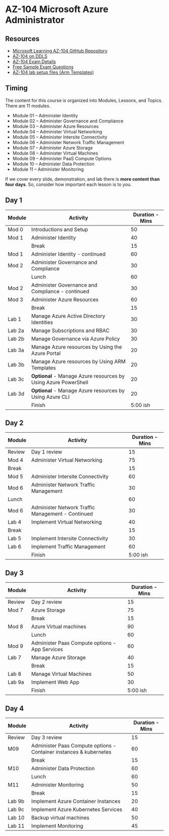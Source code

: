 # AZ-104 Microsoft Azure Administrator

## Resources

* [Microsoft Learning AZ-104 GitHub Repository](https://github.com/MicrosoftLearning/AZ-104-MicrosoftAzureAdministrator)
* [AZ-104 on DDLS](https://www.ddls.com.au/courses/microsoft-az-104t00-microsoft-azure-administrator/)
* [AZ-104 Exam Details](https://docs.microsoft.com/en-us/learn/certifications/exams/az-104)
* [Free Sample Exam Questions](https://query.prod.cms.rt.microsoft.com/cms/api/am/binary/RWSOFn)
* [AZ-104 lab setup files (Arm Templates)](https://github.com/MicrosoftLearning/AZ-104-MicrosoftAzureAdministrator/tree/master/Allfiles/Labs)

## Timing

The content for this course is organized into Modules, Lessons, and Topics. There are 11 modules.

* Module 01 – Administer Identity
* Module 02 – Administer Governance and Compliance
* Module 03 – Administer Azure Resources
* Module 04 – Administer Virtual Networking
* Module 05 – Administer Intersite Connectivity
* Module 06 – Administer Network Traffic Management 
* Module 07 – Administer Azure Storage
* Module 08 – Administer Virtual Machines
* Module 09 – Administer PaaS Compute Options
* Module 10 – Administer Data Protection
* Module 11 – Administer Monitoring

If we cover every slide, demonstration, and lab there is **more content than four days**. So, consider how important each lesson is to you.

## Day 1

|Module|Activity|Duration - Mins|
|-|-|-|
|Mod 0|Introductions and Setup|50|
|Mod 1|Administer Identity|40|
||Break|15|
|Mod 1|Administer Identity - continued|60|
|Mod 2|Administer Governance and Compliance|30|
||Lunch|60|
|Mod 2|Administer Governance and Compliance - continued|30|
|Mod 3|Administer Azure Resources|60|
||Break|15|
|Lab 1|Manage Azure Active Directory Identities|30|
|Lab 2a|Manage Subscriptions and RBAC|30|
|Lab 2b|Manage Governance via Azure Policy|30|
|Lab 3a|Manage Azure resources by Using the Azure Portal|20|
|Lab 3b|Manage Azure resources by Using ARM Templates|20|
|Lab 3c|**Optional** - Manage Azure resources by Using Azure PowerShell|20|
|Lab 3d|**Optional** - Manage Azure resources by Using Azure CLI|20|
||Finish|5:00 ish|

## Day 2

|Module|Activity|Duration - Mins|
|-|-|-|
|Review|Day 1 review|15|
|Mod 4|Administer Virtual Networking|75|
|Break||15|
|Mod 5|Administer Intersite Connectivity|60|
|Mod 6|Administer Network Traffic Management|30|
|Lunch||60|
|Mod 6|Administer Network Traffic Management - Continued|30|
|Lab 4|Implement Virtual Networking|40|
|Break||15|
|Lab 5|Implement Intersite Connectivity|30|
|Lab 6|Implement Traffic Management|60|
||Finish|5:00 ish|

## Day 3

|Module|Activity|Duration - Mins|
|-|-|-|
|Review|Day 2 review|15|
|Mod 7|Azure Storage|75|
||Break|15|
|Mod 8|Azure Virtual machines|90|
||Lunch|60|
|Mod 9|Administer Paas Compute options - App Services|60|
|Lab 7|Manage Azure Storage|40|
||Break|15|
|Lab 8|Manage Virtual Machines|50|
|Lab 9a|Implement Web App|30|
||Finish|5:00 ish|

## Day 4 

|Module|Activity|Duration - Mins|
|-|-|-|
|Review|Day 3 review|15|
|M09|Administer Paas Compute options - Container instances & kubernetes|60|
||Break|15|
|M10|Administer Data Protection|60|
||Lunch|60|
|M11|Administer Monitoring|50|
||Break|15|
|Lab 9b|Implement Azure Container Instances|20|
|Lab 9c|Implement Azure Kubernetes Services|40||Lab 9c|Implement Azure Kubernetes Services|40|
|Lab 10|Backup virtual machines|50|
|Lab 11|Implement Monitoring|45|


